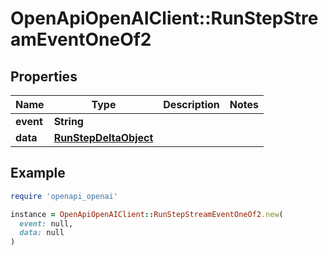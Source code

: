 # OpenApiOpenAIClient::RunStepStreamEventOneOf2

## Properties

| Name | Type | Description | Notes |
| ---- | ---- | ----------- | ----- |
| **event** | **String** |  |  |
| **data** | [**RunStepDeltaObject**](RunStepDeltaObject.md) |  |  |

## Example

```ruby
require 'openapi_openai'

instance = OpenApiOpenAIClient::RunStepStreamEventOneOf2.new(
  event: null,
  data: null
)
```

